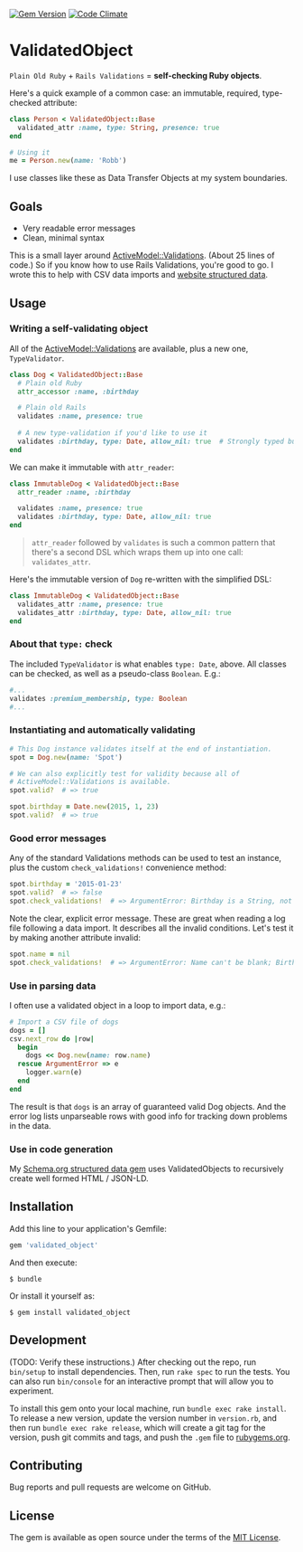 [![Gem Version](https://badge.fury.io/rb/validated_object.svg)](https://badge.fury.io/rb/validated_object)  [![Code Climate](https://codeclimate.com/github/dogweather/validated_object/badges/gpa.svg)](https://codeclimate.com/github/dogweather/validated_object)

# ValidatedObject

`Plain Old Ruby` + `Rails Validations` = **self-checking Ruby objects**.

Here's a quick example of a common case: an immutable,
required, type-checked attribute:

```ruby
class Person < ValidatedObject::Base
  validated_attr :name, type: String, presence: true
end

# Using it
me = Person.new(name: 'Robb')
```

I use classes like these as Data Transfer Objects at my system boundaries.


## Goals

* Very readable error messages
* Clean, minimal syntax

This is a small layer around
[ActiveModel::Validations](http://api.rubyonrails.org/classes/ActiveModel/Validations/ClassMethods.html#method-i-validates). (About 25 lines of code.) So if you know how to use Rails Validations, you're good to go. I wrote this to help with CSV data imports and [website structured data](https://github.com/dogweather/schema-dot-org).


## Usage


### Writing a self-validating object

All of the [ActiveModel::Validations](http://api.rubyonrails.org/classes/ActiveModel/Validations/ClassMethods.html#method-i-validates) are available, plus a new one, `TypeValidator`.

```ruby
class Dog < ValidatedObject::Base
  # Plain old Ruby
  attr_accessor :name, :birthday

  # Plain old Rails
  validates :name, presence: true
  
  # A new type-validation if you'd like to use it
  validates :birthday, type: Date, allow_nil: true  # Strongly typed but optional
end
```

We can make it immutable with `attr_reader`:

```ruby
class ImmutableDog < ValidatedObject::Base
  attr_reader :name, :birthday

  validates :name, presence: true
  validates :birthday, type: Date, allow_nil: true
end
```

> `attr_reader` followed by `validates` is such a common pattern that
> there's a second DSL which wraps them up into one call: `validates_attr`.

Here's the immutable version of `Dog` re-written with the simplified DSL:

```ruby
class ImmutableDog < ValidatedObject::Base
  validates_attr :name, presence: true
  validates_attr :birthday, type: Date, allow_nil: true 
end
```

### About that `type:` check

The included `TypeValidator` is what enables `type: Date`, above. All classes can be checked, as well as a pseudo-class `Boolean`. E.g.:

```ruby
#...
validates :premium_membership, type: Boolean
#...
```

### Instantiating and automatically validating

```ruby
# This Dog instance validates itself at the end of instantiation.
spot = Dog.new(name: 'Spot')
```

```ruby
# We can also explicitly test for validity because all of
# ActiveModel::Validations is available.
spot.valid?  # => true

spot.birthday = Date.new(2015, 1, 23)
spot.valid?  # => true
```

### Good error messages

Any of the standard Validations methods can be
used to test an instance, plus the custom `check_validations!` convenience method:

```ruby
spot.birthday = '2015-01-23'
spot.valid?  # => false
spot.check_validations!  # => ArgumentError: Birthday is a String, not a Date
```

Note the clear, explicit error message. These are great when reading a log
file following a data import. It describes all the invalid conditions. Let's 
test it by making another attribute invalid:

```ruby
spot.name = nil
spot.check_validations!  # => ArgumentError: Name can't be blank; Birthday is a String, not a Date
```


### Use in parsing data

I often use a validated object in a loop to import data, e.g.:

```ruby
# Import a CSV file of dogs
dogs = []
csv.next_row do |row|
  begin
    dogs << Dog.new(name: row.name)
  rescue ArgumentError => e
    logger.warn(e)
  end
end
```

The result is that `dogs` is an array of guaranteed valid Dog objects. And the
error log lists unparseable rows with good info for tracking down problems in
the data.

### Use in code generation

My [Schema.org structured data gem](https://github.com/dogweather/schema-dot-org) uses ValidatedObjects to recursively create well formed HTML / JSON-LD. 

## Installation

Add this line to your application's Gemfile:

```ruby
gem 'validated_object'
```

And then execute:

    $ bundle

Or install it yourself as:

    $ gem install validated_object



## Development

(TODO: Verify these instructions.) After checking out the repo, run `bin/setup`
to install dependencies. Then, run `rake spec` to run the tests. You can also
run `bin/console` for an interactive prompt that will allow you to experiment.

To install this gem onto your local machine, run `bundle exec rake install`. To
release a new version, update the version number in `version.rb`, and then run
`bundle exec rake release`, which will create a git tag for the version, push
git commits and tags, and push the `.gem` file to
[rubygems.org](https://rubygems.org).

## Contributing

Bug reports and pull requests are welcome on GitHub.


## License

The gem is available as open source under the terms of the [MIT License](http://opensource.org/licenses/MIT).

